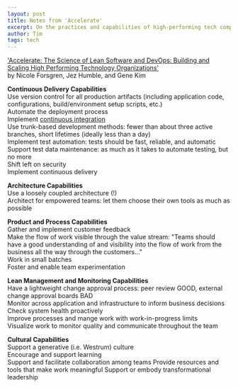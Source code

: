 ```yaml
---
layout: post
title: Notes from 'Accelerate'
excerpt: On the practices and capabilities of high-performing tech companies.
author: Tim
tags: tech
---
```


['Accelerate: The Science of Lean Software and DevOps: Building and Scaling High Performing Technology Organizations'](https://www.amazon.com/Accelerate-Software-Performing-Technology-Organizations/dp/1942788339/ref=sr_1_1?keywords=accelerate&qid=1567118731&s=gateway&sr=8-1)  
by Nicole Forsgren, Jez Humble, and Gene Kim  

**Continuous Delivery Capabilities**  
Use version control for all production artifacts (including application code, configurations, build/environment setup scripts, etc.)  
Automate the deployment process  
Implement [continuous integration](https://en.wikipedia.org/wiki/Continuous_integration)  
Use trunk-based development methods: fewer than about three active branches, short lifetimes (ideally less than a day)  
Implement test automation: tests should be fast, reliable, and automatic  
Support test data maintenance: as much as it takes to automate testing, but no more  
Shift left on security  
Implement continuous delivery  

**Architecture Capabilities**  
Use a loosely coupled architecture (!)  
Architect for empowered teams: let them choose their own tools as much as possible  

**Product and Process Capabilities**  
Gather and implement customer feedback  
Make the flow of work visible through the value stream: "Teams should have a good understanding of and visibility into the flow of work from the business all the way through the customers..."  
Work in small batches  
Foster and enable team experimentation  

**Lean Management and Monitoring Capabilities**  
Have a lightweight change approval process: peer review GOOD, external change approval boards BAD  
Monitor across application and infrastructure to inform business decisions  
Check system health proactively  
Improve processes and mange work with work-in-progress limits  
Visualize work to monitor quality and communicate throughout the team  

**Cultural Capabilities**  
Support a generative (i.e. Westrum) culture  
Encourage and support learning  
Support and facilitate collaboration among teams
Provide resources and tools that make work meaningful
Support or embody transformational leadership
